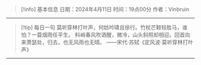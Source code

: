 
> [!info] 基本信息
> 日期：2024年4月11日
> 时间：19点00分
> 作者：Vinbruin

---
> [!tip] 每日一句
> 莫听穿林打叶声，何妨吟啸且徐行。竹杖芒鞋轻胜马，谁怕？一蓑烟雨任平生。
> 料峭春风吹酒醒，微冷，山头斜照却相迎。回首向来萧瑟处，归去，也无风雨也无晴。
> ——宋代·苏轼《定风波·莫听穿林打叶声》

---
